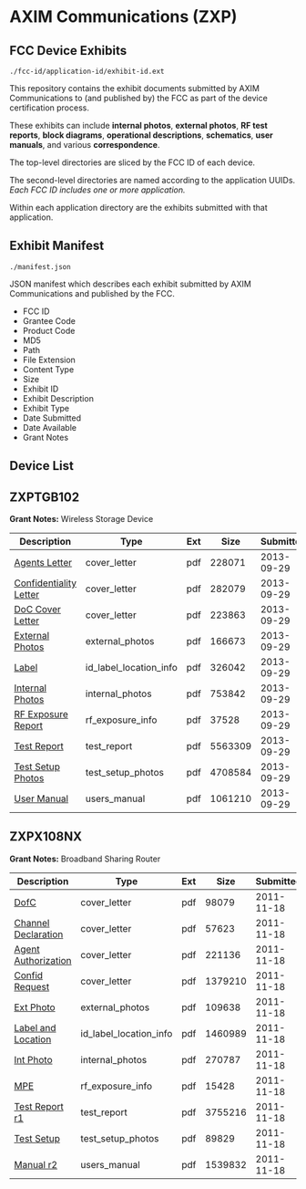 # AXIM Communications (ZXP)
## FCC Device Exhibits

```
./fcc-id/application-id/exhibit-id.ext
```

This repository contains the exhibit documents submitted by AXIM Communications to (and published by) the FCC as part of the device certification process.

These exhibits can include **internal photos**, **external photos**, **RF test reports**, **block diagrams**, **operational descriptions**, **schematics**, **user manuals**, and various **correspondence**.

The top-level directories are sliced by the FCC ID of each device.

The second-level directories are named according to the application UUIDs. *Each FCC ID includes one or more application.*

Within each application directory are the exhibits submitted with that application. 

## Exhibit Manifest

```
./manifest.json
```

JSON manifest which describes each exhibit submitted by AXIM Communications and published by the FCC.

- FCC ID
- Grantee Code
- Product Code
- MD5
- Path
- File Extension
- Content Type
- Size
- Exhibit ID
- Exhibit Description
- Exhibit Type
- Date Submitted
- Date Available
- Grant Notes

## Device List
## ZXPTGB102
**Grant Notes:** Wireless Storage Device

| Description | Type | Ext | Size | Submitted | Available |
| ----------- | ---- | --- | ---- | --------- | --------- |
| [Agents Letter](ZXPTGB102/415ced08d7b5d91409397a37865aafe2/2086149.pdf) | cover_letter | pdf | 228071 | 2013-09-29 | 2013-09-29 |
| [Confidentiality Letter](ZXPTGB102/415ced08d7b5d91409397a37865aafe2/2086150.pdf) | cover_letter | pdf | 282079 | 2013-09-29 | 2013-09-29 |
| [DoC Cover Letter](ZXPTGB102/415ced08d7b5d91409397a37865aafe2/2086151.pdf) | cover_letter | pdf | 223863 | 2013-09-29 | 2013-09-29 |
| [External Photos](ZXPTGB102/415ced08d7b5d91409397a37865aafe2/2086138.pdf) | external_photos | pdf | 166673 | 2013-09-29 | 2013-09-29 |
| [Label](ZXPTGB102/415ced08d7b5d91409397a37865aafe2/2086137.pdf) | id_label_location_info | pdf | 326042 | 2013-09-29 | 2013-09-29 |
| [Internal Photos](ZXPTGB102/415ced08d7b5d91409397a37865aafe2/2086144.pdf) | internal_photos | pdf | 753842 | 2013-09-29 | 2013-09-29 |
| [RF Exposure Report](ZXPTGB102/415ced08d7b5d91409397a37865aafe2/2086145.pdf) | rf_exposure_info | pdf | 37528 | 2013-09-29 | 2013-09-29 |
| [Test Report](ZXPTGB102/415ced08d7b5d91409397a37865aafe2/2086141.pdf) | test_report | pdf | 5563309 | 2013-09-29 | 2013-09-29 |
| [Test Setup Photos](ZXPTGB102/415ced08d7b5d91409397a37865aafe2/2086142.pdf) | test_setup_photos | pdf | 4708584 | 2013-09-29 | 2013-09-29 |
| [User Manual](ZXPTGB102/415ced08d7b5d91409397a37865aafe2/2086143.pdf) | users_manual | pdf | 1061210 | 2013-09-29 | 2013-09-29 |
## ZXPX108NX
**Grant Notes:** Broadband Sharing Router

| Description | Type | Ext | Size | Submitted | Available |
| ----------- | ---- | --- | ---- | --------- | --------- |
| [DofC](ZXPX108NX/978fa0db16b9b61884dd5ce76402937c/1583739.pdf) | cover_letter | pdf | 98079 | 2011-11-18 | 2011-11-18 |
| [Channel Declaration](ZXPX108NX/978fa0db16b9b61884dd5ce76402937c/1583740.pdf) | cover_letter | pdf | 57623 | 2011-11-18 | 2011-11-18 |
| [Agent Authorization](ZXPX108NX/978fa0db16b9b61884dd5ce76402937c/1583743.pdf) | cover_letter | pdf | 221136 | 2011-11-18 | 2011-11-18 |
| [Confid Request](ZXPX108NX/978fa0db16b9b61884dd5ce76402937c/1583744.pdf) | cover_letter | pdf | 1379210 | 2011-11-18 | 2011-11-18 |
| [Ext Photo](ZXPX108NX/978fa0db16b9b61884dd5ce76402937c/1583746.pdf) | external_photos | pdf | 109638 | 2011-11-18 | 2011-11-18 |
| [Label and Location](ZXPX108NX/978fa0db16b9b61884dd5ce76402937c/1583748.pdf) | id_label_location_info | pdf | 1460989 | 2011-11-18 | 2011-11-18 |
| [Int Photo](ZXPX108NX/978fa0db16b9b61884dd5ce76402937c/1583747.pdf) | internal_photos | pdf | 270787 | 2011-11-18 | 2011-11-18 |
| [MPE](ZXPX108NX/978fa0db16b9b61884dd5ce76402937c/1583742.pdf) | rf_exposure_info | pdf | 15428 | 2011-11-18 | 2011-11-18 |
| [Test Report r1](ZXPX108NX/978fa0db16b9b61884dd5ce76402937c/1583774.pdf) | test_report | pdf | 3755216 | 2011-11-18 | 2011-11-18 |
| [Test Setup](ZXPX108NX/978fa0db16b9b61884dd5ce76402937c/1583738.pdf) | test_setup_photos | pdf | 89829 | 2011-11-18 | 2011-11-18 |
| [Manual r2](ZXPX108NX/978fa0db16b9b61884dd5ce76402937c/1583773.pdf) | users_manual | pdf | 1539832 | 2011-11-18 | 2011-11-18 |
